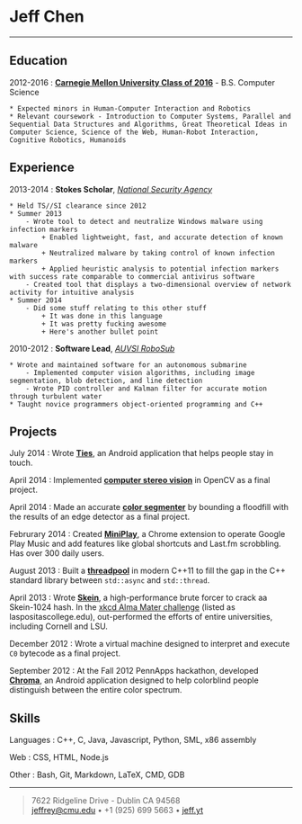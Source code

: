 Jeff Chen
=========================

----

Education
--------------------

2012-2016
:   **[Carnegie Mellon University Class of 2016](http://cmu.edu)** - B.S. Computer Science

    * Expected minors in Human-Computer Interaction and Robotics
    * Relevant coursework - Introduction to Computer Systems, Parallel and Sequential Data Structures and Algorithms, Great Theoretical Ideas in Computer Science, Science of the Web, Human-Robot Interaction, Cognitive Robotics, Humanoids

Experience
--------------------

2013-2014
:   **Stokes Scholar**, *[National Security Agency](https://nsa.gov/)*

    * Held TS//SI clearance since 2012
    * Summer 2013
        - Wrote tool to detect and neutralize Windows malware using infection markers
            + Enabled lightweight, fast, and accurate detection of known malware
            + Neutralized malware by taking control of known infection markers
            + Applied heuristic analysis to potential infection markers with success rate comparable to commercial antivirus software
        - Created tool that displays a two-dimensional overview of network activity for intuitive analysis
    * Summer 2014
        - Did some stuff relating to this other stuff
            + It was done in this language
            + It was pretty fucking awesome
            + Here's another bullet point


2010-2012
:   **Software Lead**, *[AUVSI RoboSub](http://avbotz.com/)*

    * Wrote and maintained software for an autonomous submarine
        - Implemented computer vision algorithms, including image segmentation, blob detection, and line detection
        - Wrote PID controller and Kalman filter for accurate motion through turbulent water
    * Taught novice programmers object-oriented programming and C++


Projects
----------------------------------

July 2014
:   Wrote **[Ties](https://github.com/iambald/myCircle)**, an Android application that helps people stay in touch.

April 2014
:   Implemented **[computer stereo vision](https://github.com/iambald/depth)** in OpenCV as a final project.

April 2014
:   Made an accurate **[color segmenter](https://github.com/cyang1/segmentation)** by bounding a floodfill with the results of an edge detector as a final project.

Februrary 2014
:   Created **[MiniPlay](https://github.com/iambald/MiniPlay)**, a Chrome extension to operate Google Play Music and add features like global shortcuts and Last.fm scrobbling. Has over 300 daily users.

August 2013
:   Built a **[threadpool](https://github.com/iambald/threadpool)** in modern C++11 to fill the gap in the C++ standard library between `std::async` and `std::thread`.

April 2013
:   Wrote **[Skein](https://github.com/iambald/Skein)**, a high-performance brute forcer to crack aa Skein-1024 hash. In the [xkcd Alma Mater challenge](http://xkcd.com/1193) (listed as laspositascollege.edu), out-performed the efforts of entire universities, including Cornell and LSU.

December 2012
:   Wrote a virtual machine designed to interpret and execute `C0` bytecode as a final project.

September 2012
:   At the Fall 2012 PennApps hackathon, developed **[Chroma](https://github.com/iambald/Chroma)**, an Android application designed to help colorblind people distinguish between the entire color spectrum.

Skills
------------------------

Languages
:   C++, C, Java, Javascript, Python, SML, x86 assembly

Web
:   CSS, HTML, Node.js

Other
:   Bash, Git, Markdown, LaTeX, CMD, GDB


----

>  7622 Ridgeline Drive - Dublin CA 94568\
> <jeffrey@cmu.edu> • +1 (925) 699 5663 • [jeff.yt](http://jeff.yt)

